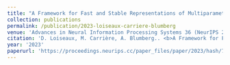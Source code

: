 ```yaml
---
title: "A Framework for Fast and Stable Representations of Multiparameter Persistent Homology Decompositions"
collection: publications
permalink: /publication/2023-loiseaux-carriere-blumberg
venue: 'Advances in Neural Information Processing Systems 36 (NeurIPS 2023)'
citation: 'D. Loiseaux, M. Carrière, A. Blumberg.. <b>A Framework for Fast and Stable Representations of Multiparameter Persistent Homology Decompositions</b>, <i></i> 2023'
year: '2023'
paperurl: 'https://proceedings.neurips.cc/paper_files/paper/2023/hash/702b67152ec4435795f681865b67999c-Abstract-Conference.html'
---
```

